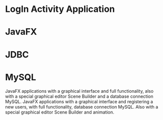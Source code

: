 # LogIn Activity Application
# JavaFX
# JDBC
# MySQL 

JavaFX applications with a graphical interface and full functionality, 
also with a special graphical editor Scene Builder
and a database connection MySQL.
JavaFX applications with a graphical interface and registering a new users,
with full functionality, database connection MySQL. 
Also with a special graphical editor Scene Builder and animation. 


 


